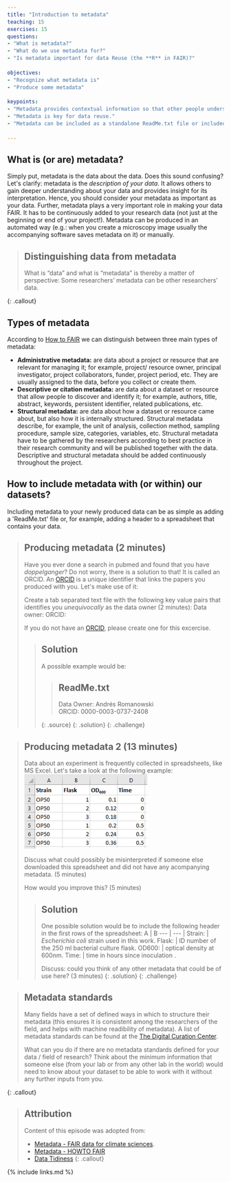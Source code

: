 ```yaml
---
title: "Introduction to metadata"
teaching: 15
exercises: 15
questions:
- "What is metadata?"
- "What do we use metadata for?"
- "Is metadata important for data Reuse (the **R** in FAIR)?"

objectives:
- "Recognize what metadata is"
- "Produce some metadata"

keypoints:
- "Metadata provides contextual information so that other people understand our data."
- "Metadata is key for data reuse."
- "Metadata can be included as a standalone ReadMe.txt file or included as a header on a data file"

---
```


## What is (or are) metadata?
Simply put, metadata is the data about the data. Does this sound confusing? Let's clarify: metadata is the *description of your data*. It allows others
to gain deeper understanding about your data and provides insight for its interpretation. Hence, you should consider your metadata as important
as your data. Further, metadata plays a very important role in making your data FAIR. It has to be continuously added to your research data (not just at 
the beginning or end of your project!). Metadata can be produced in an automated way (e.g.: when you create a microscopy image usually the accompanying 
software saves metadata on it) or manually. 

> ## Distinguishing data from metadata
> What is “data” and what is “metadata” is thereby a matter of perspective: Some researchers’ metadata can be other researchers’ data.
> 
{: .callout}

## Types of metadata
According to [How to FAIR](https://howtofair.dk/) we can distinguish between three main types of metadata:  
* **Administrative metadata:** are data about a project or resource that are relevant for managing it; for example, project/ resource owner, principal investigator, 
project collaborators, funder, project period, etc. They are usually assigned to the data, before you collect or create them.  
* **Descriptive or citation metadata:** are data about a dataset or resource that allow people to discover and identify it; for example, authors, title, abstract, keywords,
 persistent identifier, related publications, etc.  
* **Structural metadata:** are data about how a dataset or resource came about, but also how it is internally structured. Structural metadata describe, for example, the unit
 of analysis, collection method, sampling procedure, sample size, categories, variables, etc. Structural metadata have to be gathered by the researchers according to best 
 practice in their research community and will be published together with the data. Descriptive and structural metadata should be added continuously throughout the project.

## How to include metadata with (or within) our datasets?
Including metadata to your newly produced data can be as simple as adding a 'ReadMe.txt' file or, for example, adding a header to a spreadsheet that contains
your data.

> ## Producing metadata (2 minutes)
> Have you ever done a search in pubmed and found that you have *doppelganger*? Do not worry, there is a solution to that! It is called an ORCID.
> An [ORCID](https://orcid.org/) is a unique identifier that links the papers you produced with you. Let's make use of it:
>  
> Create a tab separated text file with the following key value pairs that identifies you *unequivocally* as the data owner (2 minutes):
> Data owner: <your name>
> ORCID: <your ORCID>
>
> If you do not have an [ORCID](https://orcid.org/), please create one for this excercise.
> 
>> ## Solution
>> A possible example would be:
>>> ## ReadMe.txt
>>> Data Owner: Andrés Romanowski  
>>> ORCID: 0000-0003-0737-2408
>>> 
>> {: .source}
> {: .solution}
{: .challenge}

> ## Producing metadata 2 (13 minutes)
> Data about an experiment is frequently collected in spreadsheets, like MS Excel. Let's take a look at the following example:
> ![A metadata-less spreadsheet](../fig/04-metadataless_spreadsheet.png)
>
> Discuss what could possibly be misinterpreted if someone else downloaded this spreadsheet and did not have any acompanying metadata. (5 minutes)
>  
> How would you improve this? (5 minutes)
>> ## Solution
>> One possible solution would be to include the following header in the first rows of the spreadsheet:
>> A | B
>>  --- | --- |
>> Strain: | *Escherichia coli* strain used in this work.
>> Flask: | ID number of the 250 ml bacterial culture flask.
>> OD600: | optical density at 600nm.
>> Time: | time in hours since inoculation .
>> 
>> Discuss: could you think of any other metadata that could be of use here? (3 minutes)
> {: .solution}
{: .challenge}

> ## Metadata standards
> Many fields have a set of defined ways in which to structure their metadata (this ensures it is consistent among the researchers of the field, and helps with machine readibility of metadata). 
> A list of metadata standards can be found at the [The Digital Curation Center](http://www.dcc.ac.uk/resources/metadata-standards/list).
>  
> What can you do if there are no metadata standards defined for your data / field of research?
> Think about the minimum information that someone else (from your lab or from any other lab in the world) would need to know about your dataset to be able to work with it without any further
> inputs from you.
>
{: .callout}


> ## Attribution
> Content of this episode was adopted from:
> - [Metadata - FAIR data for climate sciences](https://escience-academy.github.io/Lesson-FAIR-Data-Climate/metadata/index.html).
> - [Metadata - HOWTO FAIR](https://howtofair.dk/how-to-fair/metadata/)
> - [Data Tidiness](https://datacarpentry.org/organization-genomics/01-tidiness/index.html)
{: .callout}


{% include links.md %}
